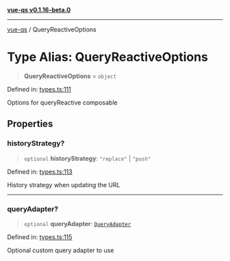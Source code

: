 [**vue-qs v0.1.16-beta.0**](../README.md)

***

[vue-qs](../README.md) / QueryReactiveOptions

# Type Alias: QueryReactiveOptions

> **QueryReactiveOptions** = `object`

Defined in: [types.ts:111](https://github.com/iamsomraj/vue-qs/blob/be7516ef29a864f0946d1401d2afac5cf37a73b9/src/types.ts#L111)

Options for queryReactive composable

## Properties

### historyStrategy?

> `optional` **historyStrategy**: `"replace"` \| `"push"`

Defined in: [types.ts:113](https://github.com/iamsomraj/vue-qs/blob/be7516ef29a864f0946d1401d2afac5cf37a73b9/src/types.ts#L113)

History strategy when updating the URL

***

### queryAdapter?

> `optional` **queryAdapter**: [`QueryAdapter`](QueryAdapter.md)

Defined in: [types.ts:115](https://github.com/iamsomraj/vue-qs/blob/be7516ef29a864f0946d1401d2afac5cf37a73b9/src/types.ts#L115)

Optional custom query adapter to use
